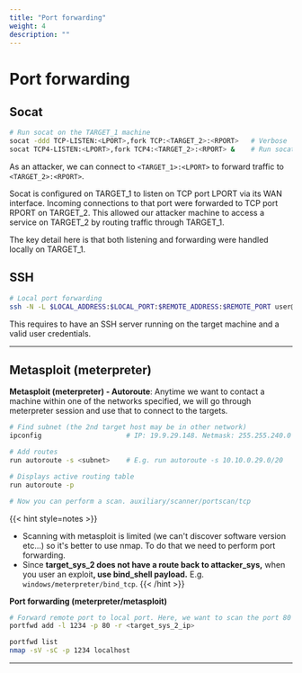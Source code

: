```yaml
---
title: "Port forwarding"
weight: 4
description: ""
---
```


# Port forwarding

## Socat

```sh
# Run socat on the TARGET_1 machine
socat -ddd TCP-LISTEN:<LPORT>,fork TCP:<TARGET_2>:<RPORT>   # Verbose
socat TCP4-LISTEN:<LPORT>,fork TCP4:<TARGET_2>:<RPORT> &    # Run socat in the background
```

As an attacker, we can connect to `<TARGET_1>:<LPORT>` to forward traffic to `<TARGET_2>:<RPORT>`.

Socat is configured on TARGET_1 to listen on TCP port LPORT via its WAN interface. Incoming connections to that port were forwarded to TCP port RPORT on TARGET_2. This allowed our attacker machine to access a service on TARGET_2 by routing traffic through TARGET_1.

The key detail here is that both listening and forwarding were handled locally on TARGET_1.

## SSH

```sh
# Local port forwarding
ssh -N -L $LOCAL_ADDRESS:$LOCAL_PORT:$REMOTE_ADDRESS:$REMOTE_PORT user@target
```

This requires to have an SSH server running on the target machine and a valid user credentials.

---

## Metasploit (meterpreter)


**Metasploit (meterpreter) - Autoroute**: Anytime we want to contact a machine within one of the networks specified, we will go through meterpreter session and use that to connect to the targets.

```sh
# Find subnet (the 2nd target host may be in other network)
ipconfig                     # IP: 19.9.29.148. Netmask: 255.255.240.0

# Add routes
run autoroute -s <subnet>    # E.g. run autoroute -s 10.10.0.29.0/20

# Displays active routing table
run autoroute -p

# Now you can perform a scan. auxiliary/scanner/portscan/tcp 
```

{{< hint style=notes >}}
* Scanning with metasploit is limited (we can't discover software version etc...) so it's better to use nmap. To do that we need to perform port forwarding.
* Since **target\_sys\_2 does not have a route back to attacker\_sys,** when you user an exploi&#x74;**, use bind\_shell payload.** E.g. `windows/meterpreter/bind_tcp`.
{{< /hint >}}

**Port forwarding (meterpreter/metasploit)**

```sh
# Forward remote port to local port. Here, we want to scan the port 80 of the target 2
portfwd add -l 1234 -p 80 -r <target_sys_2_ip>

portfwd list
nmap -sV -sC -p 1234 localhost
```
---

